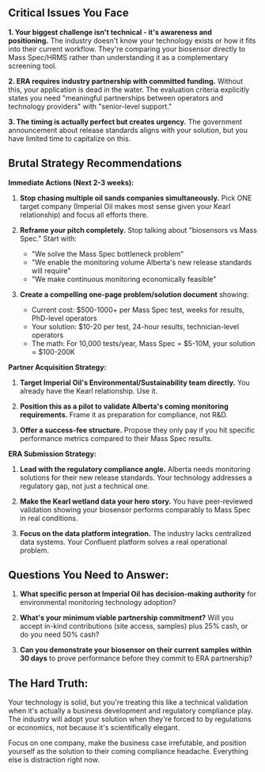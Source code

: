 ## Critical Issues You Face

**1. Your biggest challenge isn't technical - it's awareness and positioning.** The industry doesn't know your technology exists or how it fits into their current workflow. They're comparing your biosensor directly to Mass Spec/HRMS rather than understanding it as a complementary screening tool.

**2. ERA requires industry partnership with committed funding.** Without this, your application is dead in the water. The evaluation criteria explicitly states you need "meaningful partnerships between operators and technology providers" with "senior-level support."

**3. The timing is actually perfect but creates urgency.** The government announcement about release standards aligns with your solution, but you have limited time to capitalize on this.

## Brutal Strategy Recommendations

**Immediate Actions (Next 2-3 weeks):**

1. **Stop chasing multiple oil sands companies simultaneously.** Pick ONE target company (Imperial Oil makes most sense given your Kearl relationship) and focus all efforts there.
    
2. **Reframe your pitch completely.** Stop talking about "biosensors vs Mass Spec." Start with:
    - "We solve the Mass Spec bottleneck problem"
    - "We enable the monitoring volume Alberta's new release standards will require"
    - "We make continuous monitoring economically feasible"

3. **Create a compelling one-page problem/solution document** showing:
    - Current cost: $500-1000+ per Mass Spec test, weeks for results, PhD-level operators
    - Your solution: $10-20 per test, 24-hour results, technician-level operators
    - The math: For 10,000 tests/year, Mass Spec = $5-10M, your solution = $100-200K

**Partner Acquisition Strategy:**

1. **Target Imperial Oil's Environmental/Sustainability team directly.** You already have the Kearl relationship. Use it.
    
2. **Position this as a pilot to validate Alberta's coming monitoring requirements.** Frame it as preparation for compliance, not R&D.
    
3. **Offer a success-fee structure.** Propose they only pay if you hit specific performance metrics compared to their Mass Spec results.
    
**ERA Submission Strategy:**

1. **Lead with the regulatory compliance angle.** Alberta needs monitoring solutions for their new release standards. Your technology addresses a regulatory gap, not just a technical one.
    
2. **Make the Kearl wetland data your hero story.** You have peer-reviewed validation showing your biosensor performs comparably to Mass Spec in real conditions.
    
3. **Focus on the data platform integration.** The industry lacks centralized data systems. Your Confluent platform solves a real operational problem.

## Questions You Need to Answer:

1. **What specific person at Imperial Oil has decision-making authority** for environmental monitoring technology adoption?
    
2. **What's your minimum viable partnership commitment?** Will you accept in-kind contributions (site access, samples) plus 25% cash, or do you need 50% cash?
    
3. **Can you demonstrate your biosensor on their current samples within 30 days** to prove performance before they commit to ERA partnership?
    
## The Hard Truth:

Your technology is solid, but you're treating this like a technical validation when it's actually a business development and regulatory compliance play. The industry will adopt your solution when they're forced to by regulations or economics, not because it's scientifically elegant.

Focus on one company, make the business case irrefutable, and position yourself as the solution to their coming compliance headache. Everything else is distraction right now.